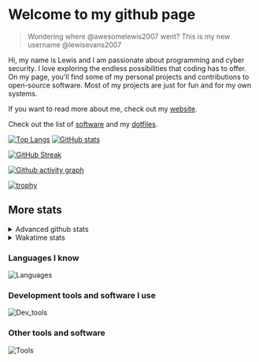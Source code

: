 # Welcome to my github page
> Wondering where @awesomelewis2007 went? This is my new username @lewisevans2007

Hi, my name is Lewis and I am passionate about programming and cyber security. I love exploring the endless possibilities that coding has to offer. On my page, you'll find some of my personal projects and contributions to open-source software. Most of my projects are just for fun and for my own systems.

If you want to read more about me, check out my [website](https://lewisevans2007.github.io/).

Check out the list of [software](https://github.com/lewisevans2007/lewisevans2007/blob/master/software.md) and my [dotfiles](https://github.com/lewisevans2007/dotfiles).



[![Top Langs](https://github-readme-stats.vercel.app/api/top-langs/?username=lewisevans2007&hide=html,css,jupyter%20notebook&langs_count=10&layout=donut&theme=transparent&exclude_repo=GPT-code-repository)](https://github.com/anuraghazra/github-readme-stats) [![GitHub stats](https://github-readme-stats.vercel.app/api?username=lewisevans2007&show_icons=true&theme=transparent)](https://github.com/anuraghazra/github-readme-stats)

[![GitHub Streak](https://streak-stats.demolab.com?user=Awesomelewis2007&theme=transparent)](https://git.io/streak-stats)

[![Github activity graph](https://github-readme-activity-graph.vercel.app/graph?username=lewisevans2007&theme=github-compact&area=true)](https://github.com/ashutosh00710/github-readme-activity-graph)

[![trophy](https://github-profile-trophy.vercel.app/?username=lewisevans2007&theme=darkhub)](https://github.com/ryo-ma/github-profile-trophy)

## More stats
<details close>
<summary>Advanced github stats</summary>
<br>
  
![Metrics](https://raw.githubusercontent.com/lewisevans2007/lewisevans2007/master/github-metrics.svg)
  
</details>

<details close>
<summary>Wakatime stats</summary>
<br>

<!--START_SECTION:waka-->

```txt
Python        3 hrs 54 mins   ████████████▓░░░░░░░░░░░░   50.41 %
Markdown      1 hr 33 mins    █████░░░░░░░░░░░░░░░░░░░░   20.19 %
JSON          34 mins         █▓░░░░░░░░░░░░░░░░░░░░░░░   07.32 %
Other         27 mins         █▒░░░░░░░░░░░░░░░░░░░░░░░   05.91 %
Makefile      18 mins         █░░░░░░░░░░░░░░░░░░░░░░░░   04.06 %
Text          16 mins         █░░░░░░░░░░░░░░░░░░░░░░░░   03.57 %
INI           6 mins          ▒░░░░░░░░░░░░░░░░░░░░░░░░   01.48 %
Batchfile     6 mins          ▒░░░░░░░░░░░░░░░░░░░░░░░░   01.30 %
C++           5 mins          ▒░░░░░░░░░░░░░░░░░░░░░░░░   01.15 %
Bash          5 mins          ▒░░░░░░░░░░░░░░░░░░░░░░░░   01.11 %
CSV           4 mins          ▒░░░░░░░░░░░░░░░░░░░░░░░░   00.96 %
YAML          4 mins          ▒░░░░░░░░░░░░░░░░░░░░░░░░   00.92 %
C             3 mins          ▒░░░░░░░░░░░░░░░░░░░░░░░░   00.85 %
PowerShell    1 min           ░░░░░░░░░░░░░░░░░░░░░░░░░   00.29 %
CMake         0 secs          ░░░░░░░░░░░░░░░░░░░░░░░░░   00.15 %
```

<!--END_SECTION:waka-->
</details>

### Languages I know
![Languages](https://skillicons.dev/icons?i=python,cpp,cs,c,javascript,nodejs,dotnet,bash,css,html,rust)
### Development tools and software I use
![Dev_tools](https://skillicons.dev/icons?i=git,docker,github,googlecloud,vscode,visualstudio,raspberrypi,linux,powershell,replit)
### Other tools and software
![Tools](https://skillicons.dev/icons?i=blender,ps,pr,ai,xd,figma)
